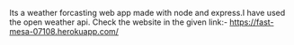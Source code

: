 Its a weather forcasting web app made with node and express.I have used the open weather api.
Check the website in the given link:-
  https://fast-mesa-07108.herokuapp.com/
